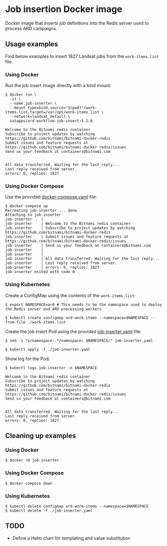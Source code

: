 # Job insertion Docker image

Docker image that inserts job definitions into the Redis server used to process ARD campaigns.

## Usage examples

Find below examples to insert 1827 Landsat jobs from the `work-items.list` file.

### Using Docker

Run the job insert image directly with a bind mount:

```
$ docker run \
  -it \
  --name job-inserter \
  --mount type=bind,source="$(pwd)"/work-items.list,target=/var/opt/work-items.list \
  --network=landsat_default \
  satapps/ard-workflow-job-insert:1.1.0

Welcome to the Bitnami redis container
Subscribe to project updates by watching https://github.com/bitnami/bitnami-docker-redis
Submit issues and feature requests at https://github.com/bitnami/bitnami-docker-redis/issues
Send us your feedback at containers@bitnami.com


All data transferred. Waiting for the last reply...
Last reply received from server.
errors: 0, replies: 1827
```

### Using Docker Compose

Use the provided [docker-compose.yaml](docker-compose.yaml) file:

```
$ docker-compose up
Recreating job-inserter ... done
Attaching to job-inserter
job-inserter    |
job-inserter    | Welcome to the Bitnami redis container
job-inserter    | Subscribe to project updates by watching https://github.com/bitnami/bitnami-docker-redis
job-inserter    | Submit issues and feature requests at https://github.com/bitnami/bitnami-docker-redis/issues
job-inserter    | Send us your feedback at containers@bitnami.com
job-inserter    |
job-inserter    |
job-inserter    | All data transferred. Waiting for the last reply...
job-inserter    | Last reply received from server.
job-inserter    | errors: 0, replies: 1827
job-inserter exited with code 0
```

### Using Kubernetes

Create a ConfigMap using the contents of the `work-items.list`:

```
$ export NAMESPACE=ard # This needs to be the namespace used to deploy the Redis server and ARD processing workers

$ kubectl create configmap ard-work-items --namespace=$NAMESPACE --from-file ./work-items.list 
```

Create the job insert Pod using the provided [job-inserter.yaml](job-inserter.yaml) file:

```
$ sed -i "s/namespace:.*/namespace: $NAMESPACE/" job-inserter.yaml

$ kubectl apply -f ./job-inserter.yaml
```

Show log for the Pod:

```
$ kubectl logs job-inserter -n $NAMESPACE

Welcome to the Bitnami redis container
Subscribe to project updates by watching https://github.com/bitnami/bitnami-docker-redis
Submit issues and feature requests at https://github.com/bitnami/bitnami-docker-redis/issues
Send us your feedback at containers@bitnami.com


All data transferred. Waiting for the last reply...
Last reply received from server.
errors: 0, replies: 1827
```

## Cleaning up examples

### Using Docker

```
$ docker rm job-inserter
```

### Using Docker Compose

```
$ docker-compose down
```

### Using Kubernetes

```
$ kubectl delete configmap ard-work-items --namespace=$NAMESPACE
$ kubectl delete -f ./job-inserter.yaml
```

## TODO
- Define a Helm chart for templating and value substitution
